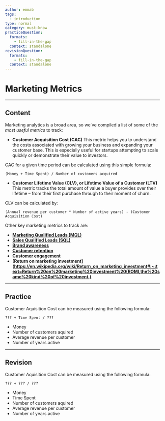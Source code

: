 ```yaml
---
author: emmab
tags:
  - introduction
type: normal
category: must-know
practiceQuestion:
  formats:
    - fill-in-the-gap
  context: standalone
revisionQuestion:
  formats:
    - fill-in-the-gap
  context: standalone
---
```


# Marketing Metrics


---

## Content

Marketing analytics is a broad area, so we've compiled a list of some of the *most useful metrics* to track:

- **Customer Acquisition Cost (CAC)**
  This metric helps you to understand the costs associated with growing your business and expanding your customer base. This is especially useful for startups attempting to scale quickly or demonstrate their value to investors.

CAC for a given time period can be calculated using this simple formula:

```plain-text
(Money + Time Spent) / Number of customers acquired
```

- **Customer Lifetime Value (CLV), or Lifetime Value of a Customer (LTV)**
  This metric tracks the total amount of value a buyer provides over their lifetime – from their first purchase through to their moment of churn.

CLV can be calculated by:

```plain-text
(Annual revenue per customer * Number of active years) - (Customer Acquisition Cost)
```

Other key marketing metrics to track are:

- **[Marketing Qualified Leads (MQL)](https://www.act-on.com/blog/7-steps-defining-marketing-qualified-lead-mql/)**
- **[Sales Qualified Leads (SQL)](https://www.newbreedmarketing.com/blog/what-is-a-sales-qualified-lead)**
- **[Brand awareness](https://www.brandwatch.com/blog/how-to-measure-brand-awareness/)**
- **[Customer retention](https://www.evergage.com/blog/how-calculate-customer-retention/)**
- **[Customer engagement](https://www.bernardmarr.com/default.asp?contentID=1375)**
- **[Return on marketing investment](<https://en.wikipedia.org/wiki/Return_on_marketing_investment#:~:text=Return%20on%20marketing%20investment%20(ROMI,the%20same%20kind%20of%20investment.)>**


---

## Practice

Customer Aquisition Cost can be measured using the following formula:

```plain-text
??? + Time Spent / ???
```

- Money
- Number of customers aquired
- Average revenue per customer
- Number of years active


---

## Revision

Customer Aquisition Cost can be measured using the following formula:

```plain-text
??? + ??? / ???
```

- Money
- Time Spent
- Number of customers aquired
- Average revenue per customer
- Number of years active
